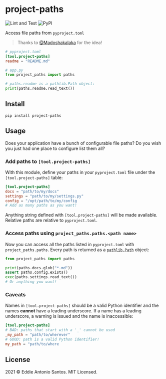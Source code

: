 project-paths
=============

![Lint and Test](https://github.com/eddieantonio/project-paths/workflows/Lint%20and%20Test/badge.svg)
![PyPI](https://img.shields.io/pypi/v/project-paths)

Access file paths from `pyproject.toml`

> Thanks to [@Madoshakalaka](https://github.com/madoshakalaka) for the idea!

```toml
# pyproject.toml
[tool.project-paths]
readme = "README.md"
```

```python
# app.py
from project_paths import paths

# paths.readme is a pathlib.Path object:
print(paths.readme.read_text())
```

Install
-------

    pip install project-paths


Usage
-----

Does your application have a bunch of configurable file paths? Do you
wish you just had one place to configure list them all?

### Add paths to `[tool.project-paths]`

With this module, define your paths in your `pyproject.toml` file under
the `[tool.project-paths]` table:

```toml
[tool.project-paths]
docs = "path/to/my/docs"
settings = "path/to/my/settings.py"
config = "/opt/path/to/my/config
# Add as many paths as you want!
```

Anything string defined with `[tool.project-paths]` will be made
available. Relative paths are relative to `pyproject.toml`.

### Access paths using `project_paths.paths.<path name>`

Now you can access all the paths listed in `pyproject.toml` with
`project_paths.paths`. Every path is returned as
a [`pathlib.Path`][pathlib] object:

```python
from project_paths import paths

print(paths.docs.glob("*.md"))
assert paths.config.exists()
exec(paths.settings.read_text())
# Or anything you want!
```


### Caveats

Names in `[tool.project-paths]` should be a valid Python identifier
and the names **cannot** have a leading underscore. If a name has
a leading underscore, a warning is issued and the name is inaccessible:

```toml
[tool.project-paths]
# BAD: paths that start with a '_' cannot be used
_my_path = "path/to/wherever"
# GOOD: path is a valid Python identifier!
my_path = "path/to/where
```

[pathlib]: https://docs.python.org/3/library/pathlib.html
[tool-table]: https://www.python.org/dev/peps/pep-0518/#tool-table


License
-------

2021 © Eddie Antonio Santos. MIT Licensed.
